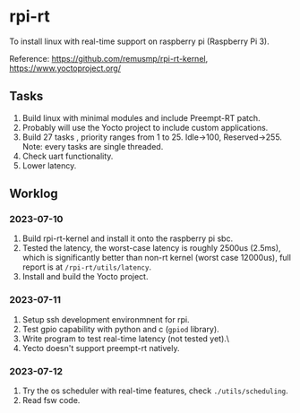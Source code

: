 # rpi-rt

To install linux with real-time support on raspberry pi (Raspberry Pi 3).

Reference: https://github.com/remusmp/rpi-rt-kernel, https://www.yoctoproject.org/

## Tasks

1. Build linux with minimal modules and include Preempt-RT patch.
2. Probably will use the Yocto project to include custom applications.
3. Build 27 tasks , priority ranges from 1 to 25. Idle->100, Reserved->255. Note: every tasks are single threaded.
4. Check uart functionality.
5. Lower latency.

## Worklog

### 2023-07-10

1. Build rpi-rt-kernel and install it onto the raspberry pi sbc.
2. Tested the latency, the worst-case latency is roughly 2500us (2.5ms), which is significantly better than non-rt kernel (worst case 12000us), full report is at `/rpi-rt/utils/latency`.
3. Install and build the Yocto project.

### 2023-07-11

1. Setup ssh development environmnent for rpi.
2. Test gpio capability with python and c (`gpiod` library).
3. Write program to test real-time latency (not tested yet).\
4. Yecto doesn't support preempt-rt natively.

### 2023-07-12

1. Try the os scheduler with real-time features, check `./utils/scheduling`.
2. Read fsw code.